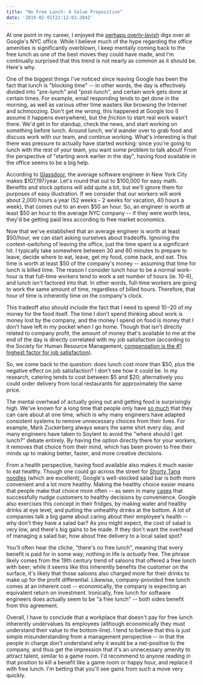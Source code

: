 ```yaml
---
title: "No Free Lunch: A Value Proposition"
date: '2019-02-01T22:12:03.284Z'
---
```


At one point in my career, I enjoyed the [perhaps overly-lavish](http://time.com/3024615/inside-googles-new-york-city-office/) digs over at Google's NYC office. While I believe much of the hype regarding the office amenities is significantly overblown, I keep mentally coming back to the free lunch as one of the best moves they could have made, and I'm continually surprised that this trend is not nearly as common as it should be. Here's why.

One of the biggest things I've noticed since leaving Google has been the fact that lunch is "blocking time" -- in other words, the day is effectively divided into "pre-lunch" and "post-lunch", and certain work gets done at certain times. For example, email responding tends to get done in the morning, as well as various other time wasters like browsing the Internet and schmoozing. Don't get me wrong, this happened at Google too (I assume it happens everywhere), but the _friction_ to start real work wasn't there. We'd get in for standup, check the news, and start working on something before lunch. Around lunch, we'd wander over to grab food and discuss work with our team, and continue working. What's interesting is that there was pressure to actually have started working: since you're going to lunch with the rest of your team, you want some problem to talk about! From the perspective of "starting work earlier in the day", having food available in the office seems to be a big help.

According to [Glassdoor](https://www.glassdoor.com/Salaries/new-york-city-software-engineer-salary-SRCH_IL.0,13_IM615_KO14,31.htm), the average software engineer in New York City makes $107,197/year. Let's round that out to $100,000 for easy math. Benefits and stock options will add quite a bit, but we'll ignore them for purposes of easy illustration. If we consider that our workers will work about 2,000 hours a year (52 weeks - 2 weeks for vacation, 40 hours a week), that comes out to an even $50 an hour. So, an engineer is worth at least $50 an hour to the average NYC company -- if they were worth less, they'd be getting paid less according to free market economics.

Now that we've established that an average engineer is worth at least $50/hour, we can start asking ourselves about tradeoffs. Ignoring the context-switching of leaving the office, just the time spent is a significant hit. I typically take somewhere between 30 and 60 minutes to prepare to leave, decide where to eat, leave, get my food, come back, and eat. This time is worth at least $50 of the company's money -- assuming that time for lunch is billed time. The reason I consider lunch hour to be a normal work-hour is that full-time workers tend to work a set number of hours (ie. 10-6), and lunch isn't factored into that. In other words, full-time workers are going to work the same amount of time, regardless of billed hours. Therefore, that hour of time is inherently time on the company's clock.

This tradeoff also should include the fact that I need to spend $10-$20 of _my_ money for the food itself. The time I don't spend thinking about work is money lost by the company, and the money I spend on food is money that I don't have left in my pocket when I go home. Though that isn't directly related to company profit, the amount of money that's available to me at the end of the day is directly correlated with my job satisfaction (according to the Society for Human Resource Management, [compensation is the #1 highest factor for job satisfaction](http://www.shrm.org/Research/SurveyFindings/Articles/Pages/Employee-Job-Satisfaction-and-Engagement-The-Road-to-Economic-Recovery.aspx)).

So, we come back to the question: does lunch cost more than $50, plus the negative effect on job satisfaction? I don't see how it could be. In my research, catering tends to cost between $5 and $20; alternatively you could order delivery from local restaurants for approximately the same price.

The mental overhead of actually going out and getting food is surprisingly high. We've known for a long time that people only have [so much](https://en.wikipedia.org/wiki/Ego_depletion) that they can care about at one time, which is why many engineers have adapted consistent systems to remove unnecessary choices from their lives. For example, Mark Zuckerberg always wears the same shirt every day, and many engineers have taken to Soylent to avoid the "where should I get lunch?" debate entirely. By having the option directly there for your workers, it removes that choice from their mind, which has been proven to free their minds up to making better, faster, and more creative decisions.

From a health perspective, having food available also makes it much easier to eat healthy. Though one could go across the street for [Shorty Tang noodles](http://www.shortytang.com/) (which are excellent), Google's well-stocked salad bar is both more convenient and a lot more healthy. Making the healthy choice easier means that people make that choice more often -- as seen in many [cases](https://www.npr.org/templates/story/story.php?storyId=131074210) that successfully nudge customers to healthy decisions by convenience. Google also exercises this concept in their fridges, by making water and healthy drinks at eye level, and putting the unhealthy drinks at the bottom. A lot of companies talk a big game about caring about their employee's health -- why don't they have a salad bar? As you might expect, the cost of salad is very low, and there's big gains to be made. If they don't want the overhead of managing a salad bar, how about free delivery to a local salad spot?

You'll often hear the cliche, "there's no free lunch", meaning that every benefit is paid for in some way; nothing in life is _actually_ free. The phrase likely comes from the 19th century trend of saloons that offered a free lunch with beer; while it seems like this inherently benefits the customer on the surface, it's likely that those saloons also charged more for their drinks to make up for the profit differential. Likewise, company-provided free lunch comes at an inherent cost -- economically, the company is expecting an equivalent return on investment. Ironically, free lunch for software engineers does actually seem to be "a free lunch" -- both sides benefit from this agreement.

Overall, I have to conclude that a workplace that doesn't pay for free lunch inherently undervalues its employees (although economically they must understand their value to the bottom-line). I tend to believe that this is just simple misunderstanding from a management perspective -- in that the people in charge don't understand why it would be a net-positive to the company, and thus get the impression that it's an unnecessary amenity to attract talent, similar to a game room. I'd recommend to anyone reading in that position to kill a benefit like a game room or happy hour, and replace it with free lunch. I'm betting that you'll see gains from such a move very quickly.